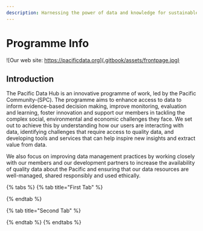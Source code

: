 ```yaml
---
description: Harnessing the power of data and knowledge for sustainable development
---
```


# Programme Info

![Our web site: https://pacificdata.org](.gitbook/assets/frontpage.jpg)

## Introduction

The Pacific Data Hub is an innovative programme of work, led by the Pacific Community-\(SPC\). The programme aims to enhance access to data to inform evidence-based decision making, improve monitoring, evaluation and learning, foster innovation and support our members in tackling the complex social, environmental and economic challenges they face. We set out to achieve this by understanding how our users are interacting with data, identifying challenges that require access to quality data, and developing tools and services that can help inspire new insights and extract value from data. 

We also focus on improving data management practices by working closely with our members and our development partners to increase the availability of quality data about the Pacific and ensuring that our data resources are well-managed, shared responsibly and used ethically.

{% tabs %}
{% tab title="First Tab" %}

{% endtab %}

{% tab title="Second Tab" %}

{% endtab %}
{% endtabs %}


